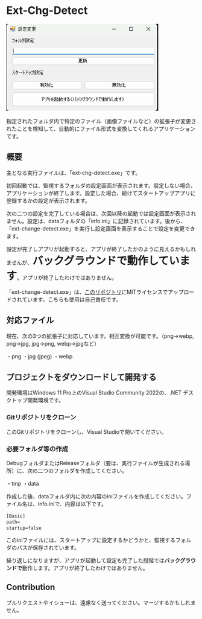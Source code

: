 # Ext-Chg-Detect

![動作画面](https://raw.githubusercontent.com/komugikotan/ext-chg-detect/main/picture.png "動作画面")

指定されたフォルダ内で特定のファイル（画像ファイルなど）の拡張子が変更されたことを検知して、自動的にファイル形式を変換してくれるアプリケーションです。

## 概要

主となる実行ファイルは、「ext-chg-detect.exe」です。

初回起動では、監視するフォルダの設定画面が表示されます。設定しない場合、アプリケーションが終了します。設定した場合、続けてスタートアップアプリに登録するかの設定が表示されます。

次の二つの設定を完了している場合は、次回以降の起動では設定画面が表示されません。設定は、dataフォルダの「info.ini」に記録されています。後から、「ext-change-detect.exe」を実行し設定画面を表示することで設定を変更できます。

設定が完了しアプリが起動すると、アプリが終了したかのように見えるかもしれませんが、<span style="font-size: 200%;"><b>バックグラウンドで動作しています</b></span>。アプリが終了したわけではありません。

「ext-change-detect.exe」は、[このリポジトリ](https://github.com/komugikotan/ext-chg-detect-settings)にMITライセンスでアップロードされています。こちらも使用は自己責任です。

## 対応ファイル

現在、次の3つの拡張子に対応しています。相互変換が可能です。（png->webp, png->jpg, jpg->png, webp->jpgなど）

・png
・jpg (jpeg)
・webp

## プロジェクトをダウンロードして開発する

開発環境はWindows 11 Pro上のVisual Studio Community 2022の、.NET デスクトップ開発環境です。

### Gitリポジトリをクローン

このGitリポジトリをクローンし、Visual Studioで開いてください。

### 必要フォルダ等の作成

DebugフォルダまたはReleaseフォルダ（要は、実行ファイルが生成される場所）に、次の二つのフォルダを作成してください。

・tmp
・data

作成した後、dataフォルダ内に次の内容のiniファイルを作成してください。ファイル名は、info.iniで、内容は以下です。

```
[Basic]
path=
startup=false
```

このiniファイルには、スタートアップに設定するかどうかと、監視するフォルダのパスが保存されています。

繰り返しになりますが、アプリが起動して設定も完了した段階では**バックグラウンドで**動作します。アプリが終了したわけではありません。

## Contribution

プルリクエストやイシューは、遠慮なく送ってください。マージするかもしれません。
